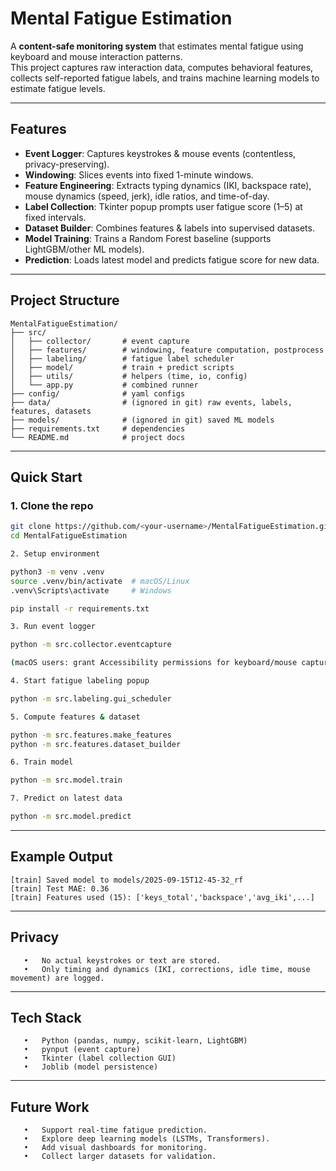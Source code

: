 # Mental Fatigue Estimation

A **content-safe monitoring system** that estimates mental fatigue using keyboard and mouse interaction patterns.  
This project captures raw interaction data, computes behavioral features, collects self-reported fatigue labels, and trains machine learning models to estimate fatigue levels.

---

##  Features
- **Event Logger**: Captures keystrokes & mouse events (contentless, privacy-preserving).  
- **Windowing**: Slices events into fixed 1-minute windows.  
- **Feature Engineering**: Extracts typing dynamics (IKI, backspace rate), mouse dynamics (speed, jerk), idle ratios, and time-of-day.  
- **Label Collection**: Tkinter popup prompts user fatigue score (1–5) at fixed intervals.  
- **Dataset Builder**: Combines features & labels into supervised datasets.  
- **Model Training**: Trains a Random Forest baseline (supports LightGBM/other ML models).  
- **Prediction**: Loads latest model and predicts fatigue score for new data.  

---

##  Project Structure
```
MentalFatigueEstimation/
├── src/
│   ├── collector/       # event capture
│   ├── features/        # windowing, feature computation, postprocess
│   ├── labeling/        # fatigue label scheduler
│   ├── model/           # train + predict scripts
│   ├── utils/           # helpers (time, io, config)
│   └── app.py           # combined runner
├── config/              # yaml configs
├── data/                # (ignored in git) raw events, labels, features, datasets
├── models/              # (ignored in git) saved ML models
├── requirements.txt     # dependencies
└── README.md            # project docs
```
---

##  Quick Start

### 1. Clone the repo
```bash
git clone https://github.com/<your-username>/MentalFatigueEstimation.git
cd MentalFatigueEstimation

2. Setup environment

python3 -m venv .venv
source .venv/bin/activate  # macOS/Linux
.venv\Scripts\activate     # Windows

pip install -r requirements.txt

3. Run event logger

python -m src.collector.eventcapture

(macOS users: grant Accessibility permissions for keyboard/mouse capture.)

4. Start fatigue labeling popup

python -m src.labeling.gui_scheduler

5. Compute features & dataset

python -m src.features.make_features
python -m src.features.dataset_builder

6. Train model

python -m src.model.train

7. Predict on latest data

python -m src.model.predict
```

---

## Example Output
```
[train] Saved model to models/2025-09-15T12-45-32_rf
[train] Test MAE: 0.36
[train] Features used (15): ['keys_total','backspace','avg_iki',...]
```

---

## Privacy
 ```
	•	No actual keystrokes or text are stored.
	•	Only timing and dynamics (IKI, corrections, idle time, mouse movement) are logged.
```
---

## Tech Stack
 ```
	•	Python (pandas, numpy, scikit-learn, LightGBM)
	•	pynput (event capture)
	•	Tkinter (label collection GUI)
	•	Joblib (model persistence)
```
---

## Future Work
 ```
	•	Support real-time fatigue prediction.
	•	Explore deep learning models (LSTMs, Transformers).
	•	Add visual dashboards for monitoring.
	•	Collect larger datasets for validation.
```
